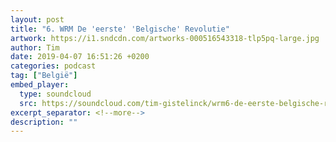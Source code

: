 ```yaml
---
layout: post
title: "6. WRM De 'eerste' 'Belgische' Revolutie"
artwork: https://i1.sndcdn.com/artworks-000516543318-tlp5pq-large.jpg
author: Tim
date: 2019-04-07 16:51:26 +0200
categories: podcast
tag: ["België"]
embed_player:
  type: soundcloud
  src: https://soundcloud.com/tim-gistelinck/wrm6-de-eerste-belgische-revolutie
excerpt_separator: <!--more-->
description: ""
---
```

